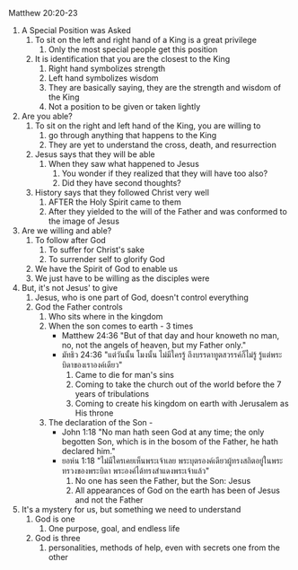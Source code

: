 Matthew 20:20-23

1. A Special Position was Asked
   1. To sit on the left and right hand of a King is a great privilege
      1. Only the most special people get this position
   2. It is identification that you are the closest to the King
      1. Right hand symbolizes strength
      2. Left hand symbolizes wisdom
      3. They are basically saying, they are the strength and wisdom of the King
      4. Not a position to be given or taken lightly
2. Are you able?
	1. To sit on the right and left hand of the King, you are willing to 
		1. go through anything that happens to the King
		2. They are yet to understand the cross, death, and resurrection
	2. Jesus says that they will be able
		1. When they saw what happened to Jesus
			1. You wonder if they realized that they will have too also?
			2. Did they have second thoughts?
	3. History says that they followed Christ very well 
		1. AFTER the Holy Spirit came to them
		2. After they yielded to the will of the Father and was conformed to the image of Jesus
3. Are we willing and able?
	1. To follow after God
		 1. To suffer for Christ's sake
		 2. To surrender self to glorify God
	2. We have the Spirit of God to enable us
	3. We just have to be willing as the disciples were
4. But, it's not Jesus' to give
   1. Jesus, who is one part of God, doesn't control everything
   2. God the Father controls
      1. Who sits where in the kingdom
      2. When the son comes to earth - 3 times
         - Matthew 24:36 "But of that day and hour knoweth no man, no, not the angels of heaven, but my Father only."
         - มัทธิว 24:36 "แต่วันนั้น โมงนั้น ไม่มีใครรู้ ถึงบรรดาทูตสวรรค์ก็ไม่รู้ รู้แต่พระบิดาของเราองค์เดียว"
            1. Came to die for man's sins
            2. Coming to take the church out of the world before the 7 years of tribulations
            3. Coming to create his kingdom on earth with Jerusalem as His throne
      3. The declaration of the Son - 
         - John 1:18 "No man hath seen God at any time; the only begotten Son, which is in the bosom of the Father, he hath declared him."
         - ยอห์น 1:18 "ไม่มีใครเคยเห็นพระเจ้าเลย พระบุตรองค์เดียวผู้ทรงสถิตอยู่ในพระทรวงของพระบิดา พระองค์ได้ทรงสำแดงพระเจ้าแล้ว"
            1. No one has seen the Father, but the Son: Jesus
            2. All appearances of God on the earth has been of Jesus and not the Father
5. It's a mystery for us, but something we need to understand
   1. God is one
      1. One purpose, goal, and endless life
   2. God is three
      1. personalities, methods of help, even with secrets one from the other